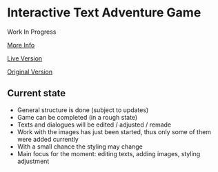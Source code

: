 # Interactive Text Adventure Game

Work In Progress

[More Info](https://medium.com/@dimterion/making-an-interactive-text-adventure-game-with-react-779667cca2cb)

[Live Version](https://poets-of-tomorrows-world.vercel.app/)

[Original Version](https://github.com/Dimterion/Interactive-text-adventure-game)

## Current state

- General structure is done (subject to updates)
- Game can be completed (in a rough state)
- Texts and dialogues will be edited / adjusted / remade
- Work with the images has just been started, thus only some of them were added currently
- With a small chance the styling may change
- Main focus for the moment: editing texts, adding images, styling adjustment
